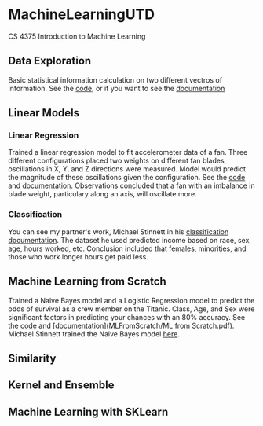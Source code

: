 # MachineLearningUTD
CS 4375 Introduction to Machine Learning

## Data Exploration
Basic statistical information calculation on two different vectros of information. See the [code](DataExploration/DataExploration.cpp), or if you want to see the [documentation](DataExploration/Document.md)

## Linear Models
### Linear Regression
Trained a linear regression model to fit accelerometer data of a fan. Three different configurations placed two weights on different fan blades, oscillations in X, Y, and Z directions were measured. Model would predict the magnitude of these oscillations given the configuration. See the [code](LinearModels/AccelerometerLinReg.Rmd) and [documentation](LinearModels/LinearRegression.pdf). Observations concluded that a fan with an imbalance in blade weight, particulary along an axis, will oscillate more.
### Classification
You can see my partner's work, Michael Stinnett in his [classification documentation](LinearModels/Classification.pdf). The dataset he used predicted income based on race, sex, age, hours worked, etc. Conclusion included that females, minorities, and those who work longer hours get paid less.

## Machine Learning from Scratch
Trained a Naive Bayes model and a Logistic Regression model to predict the odds of survival as a crew member on the Titanic. Class, Age, and Sex were significant factors in predicting your chances with an 80% accuracy. See the [code](MLFromScratch/LogisticRegression.pdf) and [documentation](MLFromScratch/ML from Scratch.pdf). Michael Stinnett trained the Naive Bayes model [here](MLFromScratch/NaiveBayes.cpp).

## Similarity

## Kernel and Ensemble

## Machine Learning with SKLearn
